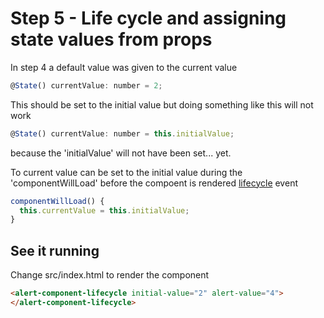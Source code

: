 # Step 5 - Life cycle and assigning state values from props

In step 4 a default value was given to the current value

```jsx
@State() currentValue: number = 2;
```

This should be set to the initial value but doing something like this will not work

```jsx
@State() currentValue: number = this.initialValue;
```

because the 'initialValue' will not have been set... yet.

To current value can be set to the initial value during the 'componentWillLoad' before the compoent is rendered [lifecycle](https://stenciljs.com/docs/component-lifecycle) event

```jsx
componentWillLoad() {
  this.currentValue = this.initialValue;
}
```

## See it running

Change src/index.html to render the component

```html
<alert-component-lifecycle initial-value="2" alert-value="4">
</alert-component-lifecycle>
```